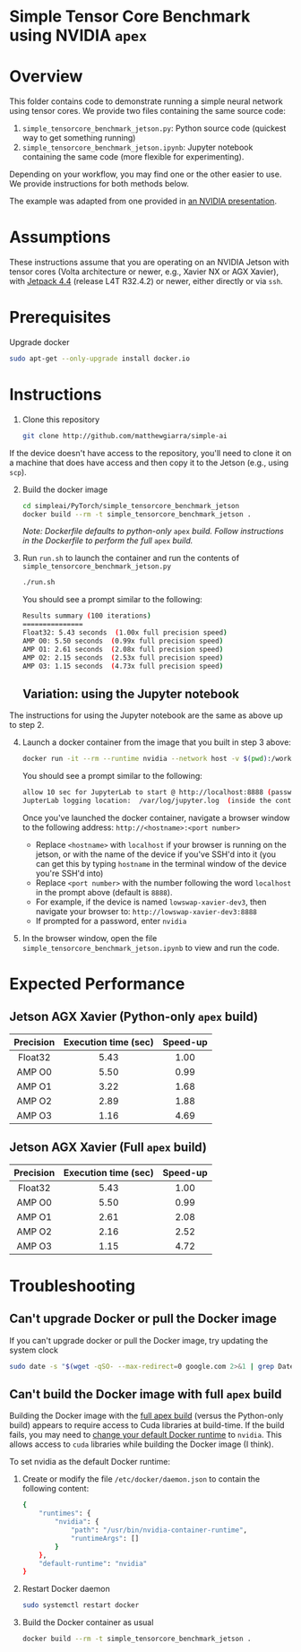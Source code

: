 # Simple Tensor Core Benchmark using NVIDIA `apex`

# Overview
This folder contains code to demonstrate running a simple neural network using tensor cores.
We provide two files containing the same source code:

1. `simple_tensorcore_benchmark_jetson.py`: Python source code (quickest way to get something running)
2. `simple_tensorcore_benchmark_jetson.ipynb`: Jupyter notebook containing the same code (more flexible for experimenting).

Depending on your workflow, you may find one or the other easier to use. We provide instructions for both methods below.

The example was adapted from one provided in [an NVIDIA presentation](https://developer.download.nvidia.com/video/gputechconf/gtc/2019/presentation/s9998-automatic-mixed-precision-in-pytorch.pdf).

# Assumptions
These instructions assume that you are operating on an NVIDIA Jetson with tensor cores (Volta architecture or newer, e.g., Xavier NX or AGX Xavier), with [Jetpack 4.4](https://developer.nvidia.com/embedded/jetpack) (release L4T R32.4.2) or newer, either directly or via `ssh`. 

# Prerequisites 
Upgrade docker

```bash
sudo apt-get --only-upgrade install docker.io
```

# Instructions
1. Clone this repository
 
	```bash
	git clone http://github.com/matthewgiarra/simple-ai
	```
If the device doesn't have access to the repository, you'll need to clone it on a machine that does have access and then copy it to the Jetson (e.g., using `scp`).

2. Build the docker image

	```bash
	cd simpleai/PyTorch/simple_tensorcore_benchmark_jetson
	docker build --rm -t simple_tensorcore_benchmark_jetson .
	```
	<I> Note: Dockerfile defaults to python-only </I> `apex` <I> build. Follow instructions in the Dockerfile to perform the full </I>`apex` <I>build.</I>
	
3. Run `run.sh` to launch the container and run the contents of 
`simple_tensorcore_benchmark_jetson.py`
	
	```bash
	./run.sh
	```

	You should see a prompt similar to the following:
	
	```bash
	Results summary (100 iterations)
	===============
	Float32: 5.43 seconds  (1.00x full precision speed)
	AMP O0: 5.50 seconds  (0.99x full precision speed)
	AMP O1: 2.61 seconds  (2.08x full precision speed)
	AMP O2: 2.15 seconds  (2.53x full precision speed)
	AMP O3: 1.15 seconds  (4.73x full precision speed)
	```

	## Variation: using the Jupyter notebook
The instructions for using the Jupyter notebook are the same as above up to step 2. 

4. Launch a docker container from the image that you built in step 3 above:
	
	```bash
	docker run -it --rm --runtime nvidia --network host -v $(pwd):/workspace simple_tensorcore_benchmark_jetson
	``` 
	
	You should see a prompt similar to the following:
	
	```bash
	allow 10 sec for JupyterLab to start @ http://localhost:8888 (password nvidia)
	JupterLab logging location:  /var/log/jupyter.log  (inside the container)
	```
	
	Once you've launched the docker container, navigate a browser window to the following address:
	`http://<hostname>:<port number>`
	
	- Replace `<hostname>` with `localhost` if your browser is running on the jetson, or with the name of the device if you've SSH'd into it (you can get this by typing `hostname` in the terminal window of the device you're SSH'd into)
	- Replace `<port number>` with the number following the word `localhost` in the prompt above (default is `8888`). 
	- For example, if the device is named `lowswap-xavier-dev3`, then navigate your browser to:
	`http://lowswap-xavier-dev3:8888`
	- If prompted for a password, enter `nvidia`

5. In the browser window, open the file `simple_tensorcore_benchmark_jetson.ipynb` to view and run the code. 

# Expected Performance

## Jetson AGX Xavier (Python-only `apex` build)
| Precision| Execution time (sec) | Speed-up |
|:----------:|:----------------------:|:----------:|
|   Float32 |        5.43        |   1.00   |
|   AMP O0 |        5.50        |   0.99   |
|   AMP O1 |        3.22        |   1.68   |
|   AMP O2 |        2.89        |   1.88   |
|   AMP O3 |        1.16        |   4.69   |

## Jetson AGX Xavier (Full `apex` build)
| Precision| Execution time (sec) | Speed-up |
|:----------:|:----------------------:|:----------:|
|   Float32 |        5.43        |   1.00   |
|   AMP O0 |        5.50        |   0.99   |
|   AMP O1 |        2.61        |   2.08   |
|   AMP O2 |        2.16        |   2.52   |
|   AMP O3 |        1.15        |   4.72   |

# Troubleshooting
## Can't upgrade Docker or pull the Docker image
If you can't upgrade docker or pull the Docker image, try updating the system clock
```bash
sudo date -s "$(wget -qSO- --max-redirect=0 google.com 2>&1 | grep Date: | cut -d' ' -f5-8)Z"
```

## Can't build the Docker image with full `apex` build
Building the Docker image with the [full apex build](https://github.com/NVIDIA/apex#quick-start) (versus the Python-only build) appears to require access to Cuda libraries at build-time. If the build fails, you may need to [change your default Docker runtime](https://docs.nvidia.com/dgx/nvidia-container-runtime-upgrade/index.html#using-nv-container-runtime) to `nvidia`. This allows access to `cuda` libraries while building the Docker image (I think). 

To set nvidia as the default Docker runtime:

1. Create or modify the file `/etc/docker/daemon.json` to contain the following content:

	```bash
	{
	    "runtimes": {
	        "nvidia": {
	            "path": "/usr/bin/nvidia-container-runtime",
	            "runtimeArgs": []
	        }
	    },
	    "default-runtime": "nvidia"
	}
	
	```

1. Restart Docker daemon
 
	```bash
	sudo systemctl restart docker
	```
 
3. Build the Docker container as usual

	```bash
	docker build --rm -t simple_tensorcore_benchmark_jetson . 
	```
 